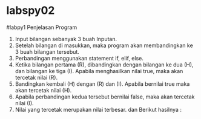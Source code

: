 # labspy02

#labpy1 Penjelasan Program

   1. Input bilangan sebanyak 3 buah Inputan.
   2. Setelah bilangan di masukkan, maka program akan membandingkan ke 3 buah bilangan tersebut.
   3. Perbandingan menggunakan statement if, elif, else.
   4. Ketika bilangan pertama (R), dibandingkan dengan bilangan ke dua (H), dan bilangan ke tiga (I). Apabila menghasilkan nilai true,           maka akan tercetak nilai (R).
   5. Bandingkan kembali (H) dengan (R) dan (I). Apabila bernilai true maka akan tercetak nilai (H).
   6. Apabila perbandingan kedua tersebut bernilai false, maka akan tercetak nilai (I).
   7. Nilai yang tercetak merupakan nilai terbesar. dan Berikut hasilnya :
